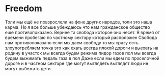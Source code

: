 # Freedom
Толи мы ещё не повзрослели на фоне других народов, толи это наша карма. Но я все больше   убеждаюсь что нам гражданское общество ещё противопоказано. Вернее та свобода которое оно несёт. 
Я время от времени пробегаю по частному сектору который расположен 
Свобода нам противопоказано если мы даем свободу то мы сразу есть злоупотребляем точка это как ехать всегда плохой дороги и выехать на родину в участок мы всегда будем режима пидор газов пол мы всегда будем выжимать педаль газа в пол
Даже если мы едем по проселочной дороге и в частном секторе где могут выглядеть выглядят люди не могут выбежать дети